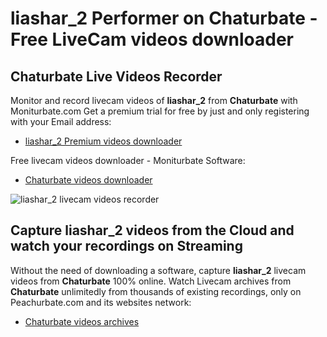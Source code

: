 # liashar_2 Performer on Chaturbate - Free LiveCam videos downloader

## Chaturbate Live Videos Recorder

Monitor and record livecam videos of **liashar_2** from **Chaturbate** with Moniturbate.com
Get a premium trial for free by just and only registering with your Email address:
* [liashar_2 Premium videos downloader](https://moniturbate.com/request-demo-licence-key.html)

Free livecam videos downloader - Moniturbate Software:
* [Chaturbate videos downloader](https://moniturbate.com/moniturbate-download-software.html)

![liashar_2 livecam videos recorder](https://peachurnet.com/templates/moniturbate-software.png)


## Capture liashar_2 videos from the Cloud and watch your recordings on Streaming

Without the need of downloading a software, capture **liashar_2** livecam videos from **Chaturbate** 100% online.
Watch Livecam archives from **Chaturbate** unlimitedly from thousands of existing recordings, only on Peachurbate.com and its websites network:
* [Chaturbate videos archives](https://peachurnet.com/)